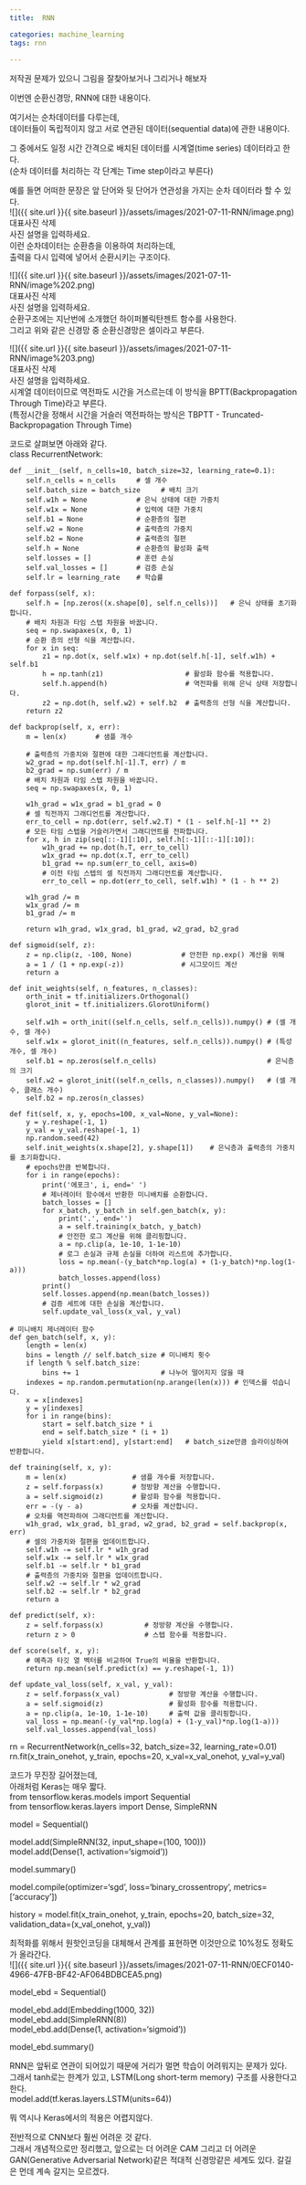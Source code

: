 ```yaml
---
title:  RNN

categories: machine_learning 
tags: rnn
 
---
```


  
  
   
저작권 문제가 있으니 그림을 잘찾아보거나 그리거나 해보자  
  
  
  
  
이번엔 순환신경망, RNN에 대한 내용이다.  
  
여기서는 순차데이터를 다루는데,  
데이터들이 독립적이지 않고 서로 연관된 데이터(sequential data)에 관한 내용이다.  
  
그 중에서도 일정 시간 간격으로 배치된 데이터를 시계열(time series) 데이터라고 한다.  
(순차 데이터를 처리하는 각 단계는 Time step이라고 부른다)  
  
예를 들면 어떠한 문장은 앞 단어와 뒷 단어가 연관성을 가지는 순차 데이터라 할 수 있다.  
![]({{ site.url }}{{ site.baseurl }}/assets/images/2021-07-11-RNN/image.png)  
대표사진 삭제  
사진 설명을 입력하세요.  
이런 순차데이터는 순환층을 이용하여 처리하는데,  
출력을 다시 입력에 넣어서 순환시키는 구조이다.  
  
![]({{ site.url }}{{ site.baseurl }}/assets/images/2021-07-11-RNN/image%202.png)  
대표사진 삭제  
사진 설명을 입력하세요.  
순환구조에는 지난번에 소개했던 하이퍼볼릭탄젠트 함수를 사용한다.  
그리고 위와 같은 신경망 중 순환신경망은 셀이라고 부른다.  
  
![]({{ site.url }}{{ site.baseurl }}/assets/images/2021-07-11-RNN/image%203.png)  
대표사진 삭제  
사진 설명을 입력하세요.  
시계열 데이터이므로 역전파도 시간을 거스르는데 이 방식을 BPTT(Backpropagation Through Time)라고 부른다.  
(특정시간을 정해서 시간을 거슬러 역전파하는 방식은 TBPTT - Truncated-Backpropagation Through Time)  
  
코드로 살펴보면 아래와 같다.  
class RecurrentNetwork:  
      
    def __init__(self, n_cells=10, batch_size=32, learning_rate=0.1):  
        self.n_cells = n_cells     # 셀 개수  
        self.batch_size = batch_size     # 배치 크기  
        self.w1h = None            # 은닉 상태에 대한 가중치  
        self.w1x = None            # 입력에 대한 가중치  
        self.b1 = None             # 순환층의 절편  
        self.w2 = None             # 출력층의 가중치  
        self.b2 = None             # 출력층의 절편  
        self.h = None              # 순환층의 활성화 출력  
        self.losses = []           # 훈련 손실  
        self.val_losses = []       # 검증 손실  
        self.lr = learning_rate    # 학습률  
  
    def forpass(self, x):  
        self.h = [np.zeros((x.shape[0], self.n_cells))]   # 은닉 상태를 초기화합니다.  
        # 배치 차원과 타임 스텝 차원을 바꿉니다.  
        seq = np.swapaxes(x, 0, 1)  
        # 순환 층의 선형 식을 계산합니다.  
        for x in seq:  
            z1 = np.dot(x, self.w1x) + np.dot(self.h[-1], self.w1h) + self.b1  
            h = np.tanh(z1)                    # 활성화 함수를 적용합니다.  
            self.h.append(h)                   # 역전파를 위해 은닉 상태 저장합니다.  
            z2 = np.dot(h, self.w2) + self.b2  # 출력층의 선형 식을 계산합니다.  
        return z2  
  
    def backprop(self, x, err):  
        m = len(x)       # 샘플 개수  
          
        # 출력층의 가중치와 절편에 대한 그래디언트를 계산합니다.  
        w2_grad = np.dot(self.h[-1].T, err) / m  
        b2_grad = np.sum(err) / m  
        # 배치 차원과 타임 스텝 차원을 바꿉니다.  
        seq = np.swapaxes(x, 0, 1)  
          
        w1h_grad = w1x_grad = b1_grad = 0  
        # 셀 직전까지 그래디언트를 계산합니다.  
        err_to_cell = np.dot(err, self.w2.T) * (1 - self.h[-1] ** 2)  
        # 모든 타임 스텝을 거슬러가면서 그래디언트를 전파합니다.  
        for x, h in zip(seq[::-1][:10], self.h[:-1][::-1][:10]):  
            w1h_grad += np.dot(h.T, err_to_cell)  
            w1x_grad += np.dot(x.T, err_to_cell)  
            b1_grad += np.sum(err_to_cell, axis=0)  
            # 이전 타임 스텝의 셀 직전까지 그래디언트를 계산합니다.  
            err_to_cell = np.dot(err_to_cell, self.w1h) * (1 - h ** 2)  
          
        w1h_grad /= m  
        w1x_grad /= m  
        b1_grad /= m  
      
        return w1h_grad, w1x_grad, b1_grad, w2_grad, b2_grad  
      
    def sigmoid(self, z):  
        z = np.clip(z, -100, None)            # 안전한 np.exp() 계산을 위해  
        a = 1 / (1 + np.exp(-z))              # 시그모이드 계산  
        return a  
      
    def init_weights(self, n_features, n_classes):  
        orth_init = tf.initializers.Orthogonal()  
        glorot_init = tf.initializers.GlorotUniform()  
          
        self.w1h = orth_init((self.n_cells, self.n_cells)).numpy() # (셀 개수, 셀 개수)  
        self.w1x = glorot_init((n_features, self.n_cells)).numpy() # (특성 개수, 셀 개수)  
        self.b1 = np.zeros(self.n_cells)                           # 은닉층의 크기  
        self.w2 = glorot_init((self.n_cells, n_classes)).numpy()   # (셀 개수, 클래스 개수)  
        self.b2 = np.zeros(n_classes)  
          
    def fit(self, x, y, epochs=100, x_val=None, y_val=None):  
        y = y.reshape(-1, 1)  
        y_val = y_val.reshape(-1, 1)  
        np.random.seed(42)  
        self.init_weights(x.shape[2], y.shape[1])    # 은닉층과 출력층의 가중치를 초기화합니다.  
        # epochs만큼 반복합니다.  
        for i in range(epochs):  
            print('에포크', i, end=' ')  
            # 제너레이터 함수에서 반환한 미니배치를 순환합니다.  
            batch_losses = []  
            for x_batch, y_batch in self.gen_batch(x, y):  
                print('.', end='')  
                a = self.training(x_batch, y_batch)  
                # 안전한 로그 계산을 위해 클리핑합니다.  
                a = np.clip(a, 1e-10, 1-1e-10)  
                # 로그 손실과 규제 손실을 더하여 리스트에 추가합니다.  
                loss = np.mean(-(y_batch*np.log(a) + (1-y_batch)*np.log(1-a)))  
                batch_losses.append(loss)  
            print()  
            self.losses.append(np.mean(batch_losses))  
            # 검증 세트에 대한 손실을 계산합니다.  
            self.update_val_loss(x_val, y_val)  
  
    # 미니배치 제너레이터 함수  
    def gen_batch(self, x, y):  
        length = len(x)  
        bins = length // self.batch_size # 미니배치 횟수  
        if length % self.batch_size:  
            bins += 1                    # 나누어 떨어지지 않을 때  
        indexes = np.random.permutation(np.arange(len(x))) # 인덱스를 섞습니다.  
        x = x[indexes]  
        y = y[indexes]  
        for i in range(bins):  
            start = self.batch_size * i  
            end = self.batch_size * (i + 1)  
            yield x[start:end], y[start:end]   # batch_size만큼 슬라이싱하여 반환합니다.  
              
    def training(self, x, y):  
        m = len(x)                # 샘플 개수를 저장합니다.  
        z = self.forpass(x)       # 정방향 계산을 수행합니다.  
        a = self.sigmoid(z)       # 활성화 함수를 적용합니다.  
        err = -(y - a)            # 오차를 계산합니다.  
        # 오차를 역전파하여 그래디언트를 계산합니다.  
        w1h_grad, w1x_grad, b1_grad, w2_grad, b2_grad = self.backprop(x, err)  
        # 셀의 가중치와 절편을 업데이트합니다.  
        self.w1h -= self.lr * w1h_grad  
        self.w1x -= self.lr * w1x_grad  
        self.b1 -= self.lr * b1_grad  
        # 출력층의 가중치와 절편을 업데이트합니다.  
        self.w2 -= self.lr * w2_grad  
        self.b2 -= self.lr * b2_grad  
        return a  
  
    def predict(self, x):  
        z = self.forpass(x)          # 정방향 계산을 수행합니다.  
        return z > 0                 # 스텝 함수를 적용합니다.  
      
    def score(self, x, y):  
        # 예측과 타깃 열 벡터를 비교하여 True의 비율을 반환합니다.  
        return np.mean(self.predict(x) == y.reshape(-1, 1))  
  
    def update_val_loss(self, x_val, y_val):  
        z = self.forpass(x_val)            # 정방향 계산을 수행합니다.  
        a = self.sigmoid(z)                # 활성화 함수를 적용합니다.  
        a = np.clip(a, 1e-10, 1-1e-10)     # 출력 값을 클리핑합니다.  
        val_loss = np.mean(-(y_val*np.log(a) + (1-y_val)*np.log(1-a)))  
        self.val_losses.append(val_loss)  
  
  
rn = RecurrentNetwork(n_cells=32, batch_size=32, learning_rate=0.01)  
rn.fit(x_train_onehot, y_train, epochs=20, x_val=x_val_onehot, y_val=y_val)  
  
코드가 무진장 길어졌는데,  
아래처럼 Keras는 매우 짧다.  
from tensorflow.keras.models import Sequential  
from tensorflow.keras.layers import Dense, SimpleRNN  
  
model = Sequential()  
  
model.add(SimpleRNN(32, input_shape=(100, 100)))  
model.add(Dense(1, activation=‘sigmoid’))  
  
model.summary()  
  
model.compile(optimizer=‘sgd’, loss=‘binary_crossentropy’, metrics=[‘accuracy’])  
  
history = model.fit(x_train_onehot, y_train, epochs=20, batch_size=32,   
                    validation_data=(x_val_onehot, y_val))  
  
  
최적화를 위해서 원핫인코딩을 대체해서 관계를 표현하면 이것만으로 10%정도 정확도가 올라간다.  
![]({{ site.url }}{{ site.baseurl }}/assets/images/2021-07-11-RNN/0ECF0140-4966-47FB-BF42-AF064BDBCEA5.png)  
  
model_ebd = Sequential()  
  
model_ebd.add(Embedding(1000, 32))  
model_ebd.add(SimpleRNN(8))  
model_ebd.add(Dense(1, activation=‘sigmoid’))  
  
model_ebd.summary()  
  
  
RNN은 앞뒤로 연관이 되어있기 때문에 거리가 멀면 학습이 어려워지는 문제가 있다.  
그래서 tanh로는 한계가 있고, LSTM(Long short-term memory) 구조를 사용한다고 한다.  
model.add(tf.keras.layers.LSTM(units=64))  
  
뭐 역시나 Keras에서의 적용은 어렵지않다.  
  
전반적으로 CNN보다 훨씬 어려운 것 같다.  
그래서 개념적으로만 정리했고, 앞으로는 더 어려운 CAM 그리고 더 어려운 GAN(Generative Adversarial Network)같은 적대적 신경망같은 세계도 있다. 갈길은 먼데 계속 갈지는 모르겠다.  
   
